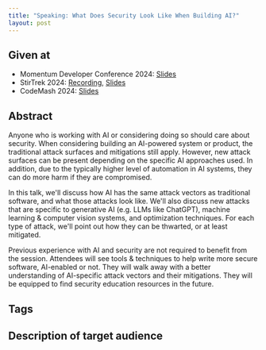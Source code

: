 ```yaml
---
title: "Speaking: What Does Security Look Like When Building AI?"
layout: post
---
```


## Given at

* Momentum Developer Conference 2024: [Slides](https://www.dropbox.com/scl/fi/0iuerxwwwngagxuiz5iza/What-Does-Security-Look-Like-When-Building-AI-Momentum-2024.pdf?rlkey=8awl0xcionv4wnu65eb1efb5f&st=yhut4flz&dl=0)
* StirTrek 2024: [Recording](https://www.youtube.com/watch?v=eV0MGEE36-8), [Slides](https://www.dropbox.com/scl/fi/p7j9v0cthyev38czzsywk/What-Does-Security-Look-Like-When-Building-AI-StirTrek-2024.pdf?rlkey=vyk6dfetqda30oypz7p1j85m9&st=gp4l2l8i&dl=0)
* CodeMash 2024: [Slides](https://www.dropbox.com/scl/fi/tzi5l0qrjul5mrzrd5pf7/What-Does-Security-Look-Like-When-Building-AI_-CodeMash-2024.pdf?rlkey=acpcly7i4pbqcjszwqwq0gcho&st=9ustd8c7&dl=0)

## Abstract

Anyone who is working with AI or considering doing so should care about security. When considering building an AI-powered system or product, the traditional attack surfaces and mitigations still apply. However, new attack surfaces can be present depending on the specific AI approaches used. In addition, due to the typically higher level of automation in AI systems, they can do more harm if they are compromised.

In this talk, we'll discuss how AI has the same attack vectors as traditional software, and what those attacks look like. We'll also discuss new attacks that are specific to generative AI (e.g. LLMs like ChatGPT), machine learning & computer vision systems, and optimization techniques. For each type of attack, we'll point out how they can be thwarted, or at least mitigated.

Previous experience with AI and security are not required to benefit from the session. Attendees will see tools & techniques to help write more secure software, AI-enabled or not. They will walk away with a better understanding of AI-specific attack vectors and their mitigations. They will be equipped to find security education resources in the future.

## Tags

## Description of target audience
